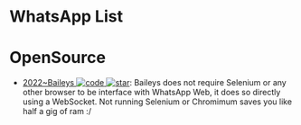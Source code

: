 # WhatsApp List

# OpenSource

- [2022~Baileys ![code](https://ng-tech.icu/assets/code.svg) ![star](https://img.shields.io/github/stars/adiwajshing/Baileys)](https://github.com/adiwajshing/Baileys): Baileys does not require Selenium or any other browser to be interface with WhatsApp Web, it does so directly using a WebSocket. Not running Selenium or Chromimum saves you like half a gig of ram :/
